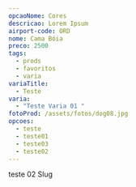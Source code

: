 ```yaml
---
opcaoNome: Cores
descricao: Lorem Ipsum
airport-code: ORD
nome: Cama Bóia
preco: 2500
tags:
  - prods
  - favoritos
  - varia
variaTitle:
  - Teste
varia:
  - "Teste Varia 01 "
fotoProd: /assets/fotos/dog08.jpg
opcoes:
  - teste
  - teste01
  - teste03
  - teste02
---
```


teste 02 Slug
